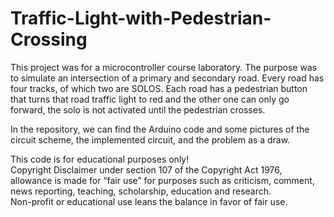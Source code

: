 # Traffic-Light-with-Pedestrian-Crossing
This project was for a microcontroller course laboratory. The purpose was to simulate an intersection of a primary and secondary road. 
Every road has four tracks, of which two are SOLOS. Each road has a pedestrian button that turns that road traffic light to red and the 
other one can only go forward, the solo is not activated until the pedestrian crosses. 

In the repository, we can find the Arduino code and some pictures of the circuit scheme, the implemented circuit, and the problem as a draw.

This code is for educational purposes only!<br>
Copyright Disclaimer under section 107 of the Copyright Act 1976, allowance is made for “fair use” for purposes such as criticism, comment, news reporting, teaching, scholarship, education and research.<br>
Non-profit or educational use leans the balance in favor of fair use.  
